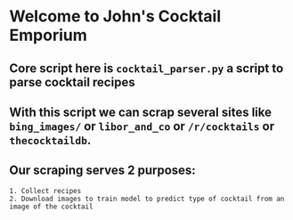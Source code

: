 # Welcome to John's Cocktail Emporium

## Core script here is `cocktail_parser.py` a script to parse cocktail recipes
## With this script we can scrap several sites like `bing_images/` or `libor_and_co` or `/r/cocktails` or `thecocktaildb`. 
## Our scraping serves 2 purposes:
    1. Collect recipes
    2. Download images to train model to predict type of cocktail from an image of the cocktail